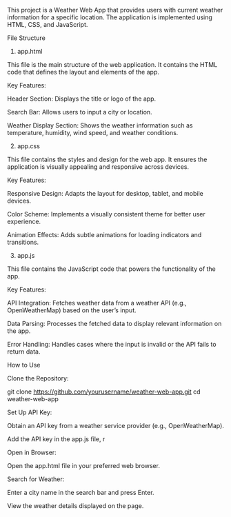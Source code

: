 This project is a Weather Web App that provides users with current weather information for a specific location. The application is implemented using HTML, CSS, and JavaScript.

File Structure

1. app.html

This file is the main structure of the web application. It contains the HTML code that defines the layout and elements of the app.

Key Features:

Header Section: Displays the title or logo of the app.

Search Bar: Allows users to input a city or location.

Weather Display Section: Shows the weather information such as temperature, humidity, wind speed, and weather conditions.

2. app.css

This file contains the styles and design for the web app. It ensures the application is visually appealing and responsive across devices.

Key Features:

Responsive Design: Adapts the layout for desktop, tablet, and mobile devices.

Color Scheme: Implements a visually consistent theme for better user experience.

Animation Effects: Adds subtle animations for loading indicators and transitions.

3. app.js

This file contains the JavaScript code that powers the functionality of the app.

Key Features:

API Integration: Fetches weather data from a weather API (e.g., OpenWeatherMap) based on the user’s input.

Data Parsing: Processes the fetched data to display relevant information on the app.

Error Handling: Handles cases where the input is invalid or the API fails to return data.

How to Use

Clone the Repository:

git clone https://github.com/yourusername/weather-web-app.git
cd weather-web-app

Set Up API Key:

Obtain an API key from a weather service provider (e.g., OpenWeatherMap).

Add the API key in the app.js file, r

Open in Browser:

Open the app.html file in your preferred web browser.

Search for Weather:

Enter a city name in the search bar and press Enter.

View the weather details displayed on the page.
